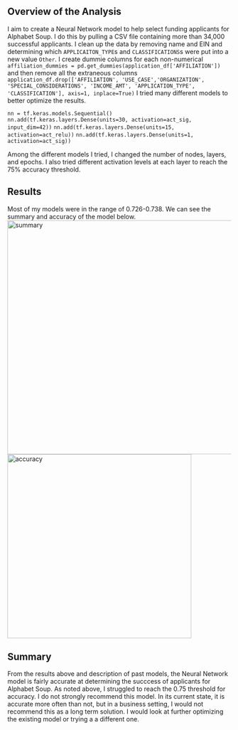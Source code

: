 ## Overview of the Analysis
I aim to create a Neural Network model to help select funding applicants for Alphabet Soup. I do this by pulling a CSV file containing more than 34,000 
successful applicants. I clean up the data by removing name and EIN and determining which `APPLICAITON_TYPE`s and `CLASSIFICATIONS`s were put into a new
value  `Other`. I create dummie columns for each non-numerical `affiliation_dummies = pd.get_dummies(application_df['AFFILIATION'])` and then remove all the
extraneous columns `application_df.drop(['AFFILIATION', 'USE_CASE','ORGANIZATION', 'SPECIAL_CONSIDERATIONS', 'INCOME_AMT', 'APPLICATION_TYPE', 'CLASSIFICATION'], axis=1, inplace=True)` I tried many different models to better optimize the results. 

`nn = tf.keras.models.Sequential()`
`nn.add(tf.keras.layers.Dense(units=30, activation=act_sig, input_dim=42))`
`nn.add(tf.keras.layers.Dense(units=15, activation=act_relu))`
`nn.add(tf.keras.layers.Dense(units=1, activation=act_sig))`

Among the different models I tried, I changed the number of nodes, layers, and epochs. I also tried different activation levels at each layer to reach the 
75% accuracy threshold. 

## Results
Most of my models were in the range of 0.726-0.738. We can see the summary and accuracy of the model below.
<img width="526" alt="summary" src="https://github.com/acosta109/deep-learning-challenge/assets/119609975/9c8db002-b258-4cee-abfa-198827f99e65">
<br/>
<img width="414" alt="accuracy" src="https://github.com/acosta109/deep-learning-challenge/assets/119609975/d100e23b-e114-40e4-811c-373c058a3db7">

## Summary

From the results above and description of past models, the Neural Network model is fairly accurate at determining the succcess of applicants for Alphabet 
Soup. As noted above, I struggled to reach the 0.75 threshold for accuracy. I do not strongly recommend this model. In its current state, it is accurate more 
often than not, but in a business setting, I would not recommend this as a long term solution. I would look at further optimizing the existing model or trying
a a different one.

